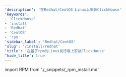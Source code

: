 ```yaml
---
'description': '在Redhat/CentOS Linux上安装ClickHouse'
'keywords':
- 'ClickHouse'
- 'install'
- 'Redhat'
- 'CentOS'
- 'rpm'
'sidebar_label': 'Redhat/CentOS'
'slug': '/install/redhat'
'title': '在基于rpm的Linux发行版上安装ClickHouse'
'hide_title': true
---
```


import RPM from './_snippets/_rpm_install.md'

<RPM/>
